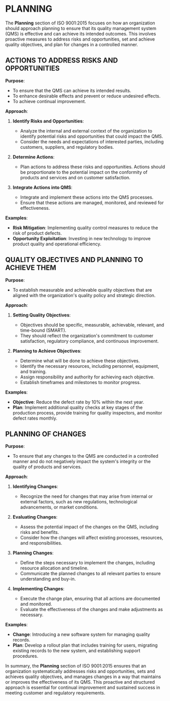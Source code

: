 # PLANNING

The **Planning** section of ISO 9001:2015 focuses on how an organization should approach planning to ensure that its quality management system (QMS) is effective and can achieve its intended outcomes. This involves proactive measures to address risks and opportunities, set and achieve quality objectives, and plan for changes in a controlled manner.

## ACTIONS TO ADDRESS RISKS AND OPPORTUNITIES

**Purpose**:

- To ensure that the QMS can achieve its intended results.
- To enhance desirable effects and prevent or reduce undesired effects.
- To achieve continual improvement.

**Approach**:

1. **Identify Risks and Opportunities**:

   - Analyze the internal and external context of the organization to identify potential risks and opportunities that could impact the QMS.
   - Consider the needs and expectations of interested parties, including customers, suppliers, and regulatory bodies.

2. **Determine Actions**:

   - Plan actions to address these risks and opportunities. Actions should be proportionate to the potential impact on the conformity of products and services and on customer satisfaction.

3. **Integrate Actions into QMS**:

   - Integrate and implement these actions into the QMS processes.
   - Ensure that these actions are managed, monitored, and reviewed for effectiveness.

**Examples**:

- **Risk Mitigation**: Implementing quality control measures to reduce the risk of product defects.
- **Opportunity Exploitation**: Investing in new technology to improve product quality and operational efficiency.

## QUALITY OBJECTIVES AND PLANNING TO ACHIEVE THEM

**Purpose**:

- To establish measurable and achievable quality objectives that are aligned with the organization's quality policy and strategic direction.

**Approach**:

1. **Setting Quality Objectives**:

   - Objectives should be specific, measurable, achievable, relevant, and time-bound (SMART).
   - They should reflect the organization's commitment to customer satisfaction, regulatory compliance, and continuous improvement.

2. **Planning to Achieve Objectives**:

   - Determine what will be done to achieve these objectives.
   - Identify the necessary resources, including personnel, equipment, and training.
   - Assign responsibility and authority for achieving each objective.
   - Establish timeframes and milestones to monitor progress.

**Examples**:

- **Objective**: Reduce the defect rate by 10% within the next year.
- **Plan**: Implement additional quality checks at key stages of the production process, provide training for quality inspectors, and monitor defect rates monthly.

## PLANNING OF CHANGES

**Purpose**:

- To ensure that any changes to the QMS are conducted in a controlled manner and do not negatively impact the system's integrity or the quality of products and services.

**Approach**:

1. **Identifying Changes**:

   - Recognize the need for changes that may arise from internal or external factors, such as new regulations, technological advancements, or market conditions.

2. **Evaluating Changes**:

   - Assess the potential impact of the changes on the QMS, including risks and benefits.
   - Consider how the changes will affect existing processes, resources, and responsibilities.

3. **Planning Changes**:

   - Define the steps necessary to implement the changes, including resource allocation and timeline.
   - Communicate the planned changes to all relevant parties to ensure understanding and buy-in.

4. **Implementing Changes**:

   - Execute the change plan, ensuring that all actions are documented and monitored.
   - Evaluate the effectiveness of the changes and make adjustments as necessary.

**Examples**:

- **Change**: Introducing a new software system for managing quality records.
- **Plan**: Develop a rollout plan that includes training for users, migrating existing records to the new system, and establishing support procedures.

In summary, the **Planning** section of ISO 9001:2015 ensures that an organization systematically addresses risks and opportunities, sets and achieves quality objectives, and manages changes in a way that maintains or improves the effectiveness of its QMS. This proactive and structured approach is essential for continual improvement and sustained success in meeting customer and regulatory requirements.
